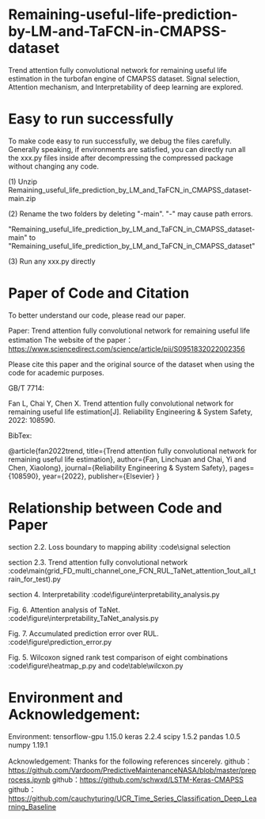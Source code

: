 # Remaining-useful-life-prediction-by-LM-and-TaFCN-in-CMAPSS-dataset
Trend attention fully convolutional network for remaining useful life estimation in the turbofan engine of CMAPSS dataset. Signal selection, Attention mechanism, and Interpretability of deep learning are explored.

# Easy to run successfully
To make code easy to run successfully, we debug the files carefully. Generally speaking, if environments are satisfied, you can directly run all the xxx.py files inside after decompressing the compressed package without changing any code.

(1) Unzip Remaining_useful_life_prediction_by_LM_and_TaFCN_in_CMAPSS_dataset-main.zip

(2) Rename the two folders by deleting "-main". "-" may cause path errors.

"Remaining_useful_life_prediction_by_LM_and_TaFCN_in_CMAPSS_dataset-main" to "Remaining_useful_life_prediction_by_LM_and_TaFCN_in_CMAPSS_dataset"

(3) Run any xxx.py directly

# Paper of Code and Citation
To better understand our code, please read our paper.

Paper: Trend attention fully convolutional network for remaining useful life estimation
The website of the paper：https://www.sciencedirect.com/science/article/pii/S0951832022002356 

Please cite this paper and the original source of the dataset when using the code for academic purposes.

GB/T 7714: 

Fan L, Chai Y, Chen X. Trend attention fully convolutional network for remaining useful life estimation[J]. Reliability Engineering & System Safety, 2022: 108590.

BibTex:

@article{fan2022trend,
  title={Trend attention fully convolutional network for remaining useful life estimation},
  author={Fan, Linchuan and Chai, Yi and Chen, Xiaolong},
  journal={Reliability Engineering \& System Safety},
  pages={108590},
  year={2022},
  publisher={Elsevier}
}


# Relationship between Code and Paper

 section 2.2. Loss boundary to mapping ability
 :code\signal selection   

 section 2.3. Trend attention fully convolutional network
 :code\main(grid_FD_multi_channel_one_FCN_RUL_TaNet_attention_1out_all_train_for_test).py

 section  4. Interpretability
 :code\figure\interpretability_analysis.py

 Fig. 6. Attention analysis of TaNet.
 :code\figure\interpretability_TaNet_analysis.py

 Fig. 7. Accumulated prediction error over RUL.
 :code\figure\prediction_error.py

 Fig. 5. Wilcoxon signed rank test comparison of eight combinations
 :code\figure\heatmap_p.py   and   code\table\wilcxon.py


# Environment and Acknowledgement:

Environment:
tensorflow-gpu            1.15.0
keras                     2.2.4
scipy                     1.5.2
pandas                    1.0.5
numpy                     1.19.1


Acknowledgement: 
   Thanks for the following references sincerely.
   github：https://github.com/Vardoom/PredictiveMaintenanceNASA/blob/master/preprocess.ipynb
   github：https://github.com/schwxd/LSTM-Keras-CMAPSS
   github：https://github.com/cauchyturing/UCR_Time_Series_Classification_Deep_Learning_Baseline
